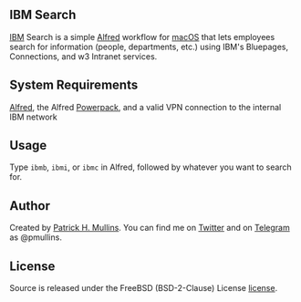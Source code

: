 ## IBM Search
[IBM](https://twitter.com/IBM) Search is a simple [Alfred](http://www.alfredapp.com/) workflow for [macOS](https://www.apple.com/osx/) that lets employees search for information (people, departments, etc.) using IBM's Bluepages, Connections, and w3 Intranet services.

## System Requirements
[Alfred](http://www.alfredapp.com/), the Alfred [Powerpack](http://www.alfredapp.com/powerpack/), and a valid VPN connection to the internal IBM network

## Usage
Type `ibmb`, `ibmi`, or `ibmc` in Alfred, followed by whatever you want to search for.

## Author
Created by [Patrick H. Mullins](http://www.pmullins.net/about). You can find me on  [Twitter](https://twitter.com/phmullins) and on [Telegram](https://telegram.org/) as @pmullins.

## License
Source is released under the FreeBSD (BSD-2-Clause) License [license](license.md).
